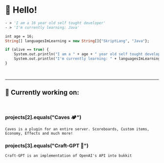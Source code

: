 # 👋 **Hello!**

```vb
- > 'I am a 16 year old self tought developer'
- > 'I'm currently learning: Java'
```

```vb
int age = 16;
String[] languagesImLearning = new String[]{"SkriptLang", "Java"};

if (alive == true) {
    System.out.println("I am a " + age + " year old self tought developer")
    System.out.println("I'm currently learning: " + languagesImLearning[1])
}
```


<br/>

---
## **📂 Currently working on:**
<br/>

### projects[2].equals("**Caves** 🏕")

```
Caves is a plugin for an entire server. Scoreboards, Custom items, Economy, Effects and much more!
```

### projects[3].equals("**Craft-GPT** 🤖")


```
Craft-GPT is an implementation of OpenAI's API into bukkit
```
